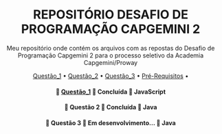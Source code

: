 <h1 align="center">REPOSITÓRIO DESAFIO DE PROGRAMAÇÃO CAPGEMINI 2</h1>

<p align="center">Meu repositório onde contém os arquivos com as repostas do Desafio de Programação Capgemini 2 para o processo seletivo da Academia Capgemini/Proway</p>

<p align="center">
 <a href="https://github.com/fernandotakagi/repositorio/blob/main/Quest%C3%A3o_1.html">Questão_1</a> •
 <a href="https://github.com/fernandotakagi/repositorio/blob/main/Quest%C3%A3o_2.txt">Questão_2</a> • 
 <a href="https://github.com/fernandotakagi/repositorio/blob/main/Quest%C3%A3o_3.txt">Questão_3</a> • 
 <a href="#prerequisitos">Pré-Requisitos</a> • 
</p>

<h4 align="center"> 
	🚧  <a href="https://github.com/fernandotakagi/repositorio/blob/main/Quest%C3%A3o_1.html">Questão_1</a> 🚀 Concluída  🚧 JavaScript
</h4>

<h4 align="center"> 
	🚧  Questão 2 🚀 Concluída  🚧 Java
</h4>

<h4 align="center"> 
	🚧  Questão 3 🚀 Em desenvolvimento...  🚧 Java
</h4>
